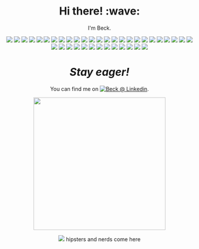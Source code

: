 <h1 align='center'> Hi there! :wave:</h1>
<p align='center'>I'm Beck.</p>

<!--
![](https://img.shields.io/badge/Code-Java-informational?style=flat&logo=Java&logoColor=white&color=007396)
![](https://img.shields.io/badge/Code-Nodejs-informational?style=flat&logo=Node.js&logoColor=white&color=339933)
![](https://img.shields.io/badge/Code-JavaScript-informational?style=flat&logo=JavaScript&logoColor=white&color=F7DF1E)
![](https://img.shields.io/badge/Code-TypeScript-informational?style=flat&logo=TypeScript&logoColor=white&color=007ACC)
![](https://img.shields.io/badge/Code-CoffeeScript-informational?style=flat&logo=CoffeeScript&logoColor=white&color=2F2625)
![](https://img.shields.io/badge/Code-Nextjs-informational?style=flat&logo=Next.js&logoColor=white&color=000000)
![](https://img.shields.io/badge/Code-React-informational?style=flat&logo=React&logoColor=white&color=61DAFB)
![](https://img.shields.io/badge/Code-StyledComponents-informational?style=flat&logo=styled-components&logoColor=white&color=DB7093)
![](https://img.shields.io/badge/Code-HTML5-informational?style=flat&logo=HTML5&logoColor=white&color=E34F26)
![](https://img.shields.io/badge/Code-CSS3-informational?style=flat&logo=CSS3&logoColor=white&color=1572B6)
![](https://img.shields.io/badge/Code-Vue-informational?style=flat&logo=Vue.js&logoColor=white&color=4FC08D)
![](https://img.shields.io/badge/Code-Webpack-informational?style=flat&logo=Webpack&logoColor=white&color=8DD6F9)
![](https://img.shields.io/badge/Code-Babel-informational?style=flat&logo=Babel&logoColor=white&color=F9DC3E)
![](https://img.shields.io/badge/Code-JWT-informational?style=flat&logo=JSON-Web-Tokens&logoColor=white&color=000000)
![](https://img.shields.io/badge/Code-Spring-informational?style=flat&logo=Spring&logoColor=white&color=6DB33F)
![](https://img.shields.io/badge/Database-MongoDB-informational?style=flat&logo=MongoDB&logoColor=white&color=47A248)
![](https://img.shields.io/badge/Database-MySQL-informational?style=flat&logo=MySQL&logoColor=white&color=4479A1)
![](https://img.shields.io/badge/Tool-Git-informational?style=flat&logo=Git&logoColor=white&color=F05032)
![](https://img.shields.io/badge/Tool-Docker-informational?style=flat&logo=Docker&logoColor=white&color=2496ED)
![](https://img.shields.io/badge/Tool-Jenkins-informational?style=flat&logo=Jenkins&logoColor=white&color=D24939)
![](https://img.shields.io/badge/Tool-Vargrant-informational?style=flat&logo=Vargrant&logoColor=white&color=1563FF)
![](https://img.shields.io/badge/Cloud-AWS-informational?style=flat&logo=Amazon-AWS&logoColor=white&color=232F3E)
![](https://img.shields.io/badge/Track-PivotalTracker-informational?style=flat&logo=Pivotal-Tracker&logoColor=white&color=517A9E)
-->

<p align='center'>
  <img src="https://img.shields.io/badge/java-%23ED8B00.svg?&style=for-the-badge&logo=java&logoColor=white"></img>
  <img src="https://img.shields.io/badge/Kotlin-0095D5?&style=for-the-badge&logo=kotlin&logoColor=white"></img>
  <img src="https://img.shields.io/badge/node.js%20-%2343853D.svg?&style=for-the-badge&logo=node.js&logoColor=white"></img>
  <img src="https://img.shields.io/badge/javascript%20-%23323330.svg?&style=for-the-badge&logo=javascript&logoColor=%23F7DF1E"></img>
  <img src="https://img.shields.io/badge/typescript%20-%23007ACC.svg?&style=for-the-badge&logo=typescript&logoColor=white"></img>
  <img src="https://img.shields.io/badge/coffeescript%20-%232F2625.svg?&style=for-the-badge&logo=coffeescript&logoColor=white"></img>
  <img src="https://img.shields.io/badge/nextjs-%23000000.svg?&style=for-the-badge&logo=Next.js&logoColor=white"></img>
  <img src="https://img.shields.io/badge/express.js%20-%23404d59.svg?&style=for-the-badge"></img>
  <img src="https://img.shields.io/badge/koa.js%20-%23404d59.svg?&style=for-the-badge"></img>
  <img src="https://img.shields.io/badge/react%20-%2320232a.svg?&style=for-the-badge&logo=react&logoColor=%2361DAFB"></img>
  <img src="https://img.shields.io/badge/vuejs%20-%2335495e.svg?&style=for-the-badge&logo=vue.js&logoColor=%234FC08D"></img>
  <img src="https://img.shields.io/badge/redux%20-%23593d88.svg?&style=for-the-badge&logo=redux&logoColor=white"></img>
  <img src="https://img.shields.io/badge/styled%20components-%23DB7093.svg?&style=for-the-badge&logo=java&logoColor=white"></img>
  <img src="https://img.shields.io/badge/html5%20-%23E34F26.svg?&style=for-the-badge&logo=html5&logoColor=white"></img>
  <img src="https://img.shields.io/badge/css3%20-%231572B6.svg?&style=for-the-badge&logo=css3&logoColor=white"></img>
  <img src="https://img.shields.io/badge/webpack-%238DD6F9.svg?&style=for-the-badge&logo=Webpack&logoColor=white"></img>
  <img src="https://img.shields.io/badge/bootstrap%20-%23563D7C.svg?&style=for-the-badge&logo=bootstrap&logoColor=white"></img>
  <img src="https://img.shields.io/badge/babel-%23F9DC3E.svg?&style=for-the-badge&logo=Babel&logoColor=white"></img>
  <img src="https://img.shields.io/badge/json%20web%20tokens-%23000000.svg?&style=for-the-badge&logo=JSON-Web-Tokens&logoColor=white"></img>
  <img src="https://img.shields.io/badge/spring%20-%236DB33F.svg?&style=for-the-badge&logo=spring&logoColor=white"></img>
  <img src="https://img.shields.io/badge/MongoDB-%234ea94b.svg?&style=for-the-badge&logo=mongodb&logoColor=white"></img>
  <img src="https://img.shields.io/badge/mysql-%2300f.svg?&style=for-the-badge&logo=mysql&logoColor=white"></img>
  <img src="https://img.shields.io/badge/redis-%23DD0031.svg?&style=for-the-badge&logo=redis&logoColor=white"></img>
  <img src="https://img.shields.io/badge/Apache_Kafka-231F20?style=for-the-badge&logo=apache-kafka&logoColor=white"></img>
  <img src="https://img.shields.io/badge/github-%23100000.svg?&style=for-the-badge&logo=github&logoColor=white"></img>
  <img src="https://img.shields.io/badge/shell_script%20-%23121011.svg?&style=for-the-badge&logo=gnu-bash&logoColor=white"></img>
  <img src="https://img.shields.io/badge/docker-%232496ED.svg?&style=for-the-badge&logo=Docker&logoColor=white"></img>
  <img src="https://img.shields.io/badge/kubernetes-326ce5.svg?&style=for-the-badge&logo=kubernetes&logoColor=white"></img>
  <img src="https://img.shields.io/badge/Jenkins-D24939?style=for-the-badge&logo=Jenkins&logoColor=white"></img>
  <img src="https://img.shields.io/badge/vargrant-%231563FF.svg?&style=for-the-badge&logo=Vargrant&logoColor=white"></img>
  <img src="https://img.shields.io/badge/jenkins-%23D24939.svg?&style=for-the-badge&logo=Jenkins&logoColor=white"></img>
  <img src="https://img.shields.io/badge/Amazon%20AWS-%23232F3E?logo=amazon-aws&logoColor=white&style=for-the-badge"></img>
  <img src="https://img.shields.io/badge/Heroku-430098?style=for-the-badge&logo=heroku&logoColor=white"></img>
  <img src="https://img.shields.io/badge/pivotal%20tracker-%23517A9E.svg?&style=for-the-badge&logo=Pivotal-Tracker&logoColor=white"></img>
  <img src="https://img.shields.io/badge/slack-%234A154B.svg?&style=for-the-badge&logo=slack&logoColor=white"></img>
  <img src="https://img.shields.io/badge/vs%20code-%23007ACC.svg?&style=for-the-badge&logo=Visual-Studio-Code&logoColor=white"></img>
  <img src="https://img.shields.io/badge/apple-macbook%20pro%202015-%23999999.svg?&style=for-the-badge&logo=apple&logoColor=white"></img>
  <img src="https://img.shields.io/badge/switch-%23E60012.svg?&style=for-the-badge&logo=nintendo%20switch&logoColor=white"></img>
</p>

<h1 align='center'><i>Stay eager!</i></h1>

<p align='center'>You can find me on <a href="https://www.linkedin.com/in/beck-lin/"><img alt="Beck @ Linkedin" src="https://img.shields.io/badge/linkedin-%230077B5.svg?&style=for-the-badge&logo=linkedin&logoColor=white"></img></a>.</p>

<p align='center'>
  <a href="#"><img src="https://github-readme-stats.vercel.app/api?username=beeeeeeeeck&show_icons=true&count_private=true&theme=dark" width="350"></a>
</p>

<p align='center'>
  <a href="#"><img src="https://badges.pufler.dev/visits/alexandresanlim/alexandresanlim"></a> hipsters and nerds come here
</p>

<!--
### Hi there 👋

**beeeeeeeeck/beeeeeeeeck** is a ✨ _special_ ✨ repository because its `README.md` (this file) appears on your GitHub profile.

Here are some ideas to get you started:

- 🔭 I’m currently working on ...
- 🌱 I’m currently learning ...
- 👯 I’m looking to collaborate on ...
- 🤔 I’m looking for help with ...
- 💬 Ask me about ...
- 📫 How to reach me: ...
- 😄 Pronouns: ...
- ⚡ Fun fact: ...

https://github.com/alexandresanlim/Badges4-README.md-Profile
https://github.com/alexandresanlim
-->
